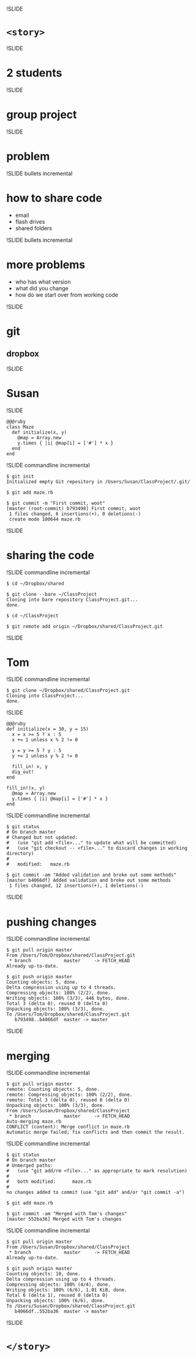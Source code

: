 !SLIDE

# `<story>`

!SLIDE

# 2 students #

!SLIDE

# group project #

!SLIDE

# problem #

!SLIDE bullets incremental

# how to share code #

 * email
 * flash drives
 * shared folders

!SLIDE bullets incremental

# more problems #

 * who has what version
 * what did you change
 * how do we start over from working code

!SLIDE

# git #
## dropbox ##

!SLIDE

# Susan #

!SLIDE

    @@@ruby
    class Maze
      def initialize(x, y)
        @map = Array.new
        y.times { |i| @map[i] = ['#'] * x }
      end
    end

!SLIDE commandline incremental

    $ git init
    Initialized empty Git repository in /Users/Susan/ClassProject/.git/
    
    $ git add maze.rb
    
    $ git commit -m "First commit, woot"
    [master (root-commit) b793498] First commit, woot
	 1 files changed, 6 insertions(+), 0 deletions(-)
	 create mode 100644 maze.rb
	
!SLIDE

# sharing the code #

!SLIDE commandline incremental

    $ cd ~/Dropbox/shared
    
    $ git clone --bare ~/ClassProject
    Cloning into bare repository ClassProject.git...
	done.
	
	$ cd ~/ClassProject
	
	$ git remote add origin ~/Dropbox/shared/ClassProject.git
	
!SLIDE

# Tom #

!SLIDE commandline incremental

    $ git clone ~/Dropbox/shared/ClassProject.git
	Cloning into ClassProject...
	done.

!SLIDE

    @@@ruby
    def initialize(x = 30, y = 15)
      x = x >= 5 ? x : 5
	  x += 1 unless x % 2 != 0
      
	  y = y >= 5 ? y : 5
      y += 1 unless y % 2 != 0
    
      fill_in! x, y
      dig_out!
    end
    
    fill_in!(x, y)
      @map = Array.new
      y.times { |i| @map[i] = ['#'] * x }
    end

!SLIDE commandline incremental

    $ git status
    # On branch master
	# Changed but not updated:
	#   (use "git add <file>..." to update what will be committed)
	#   (use "git checkout -- <file>..." to discard changes in working directory)
	#
	#	modified:   maze.rb
	
	$ git commit -am "Added validation and broke out some methods"
	[master b4066df] Added validation and broke out some methods
	 1 files changed, 12 insertions(+), 1 deletions(-)
	
!SLIDE

# pushing changes #

!SLIDE commandline incremental

	$ git pull origin master
	From /Users/Tom/Dropbox/shared/ClassProject.git
	 * branch            master     -> FETCH_HEAD
	Already up-to-date.
	
	$ git push origin master
	Counting objects: 5, done.
	Delta compression using up to 4 threads.
	Compressing objects: 100% (2/2), done.
	Writing objects: 100% (3/3), 446 bytes, done.
	Total 3 (delta 0), reused 0 (delta 0)
	Unpacking objects: 100% (3/3), done.
	To /Users/Tom/Dropbox/shared/ClassProject.git
	   b793498..b4066df  master -> master

!SLIDE

# merging #

!SLIDE  commandline incremental

    $ git pull origin master
	remote: Counting objects: 5, done.
	remote: Compressing objects: 100% (2/2), done.
	remote: Total 3 (delta 0), reused 0 (delta 0)
	Unpacking objects: 100% (3/3), done.
	From /Users/Susan/Dropbox/shared/ClassProject
	 * branch            master     -> FETCH_HEAD
	Auto-merging maze.rb
	CONFLICT (content): Merge conflict in maze.rb
	Automatic merge failed; fix conflicts and then commit the result.
	
!SLIDE commandline incremental

	$ git status
	# On branch master
	# Unmerged paths:
	#   (use "git add/rm <file>..." as appropriate to mark resolution)
	#
	#	both modified:      maze.rb
	#
	no changes added to commit (use "git add" and/or "git commit -a")
	
	$ git add maze.rb
	
	$ git commit -am "Merged with Tom's changes"
	[master 552ba36] Merged with Tom's changes

!SLIDE commandline incremental

    $ git pull origin master
	From /Users/Susan/Dropbox/shared/ClassProject
	 * branch            master     -> FETCH_HEAD
	Already up-to-date.
	
	$ git push origin master
	Counting objects: 10, done.
	Delta compression using up to 4 threads.
	Compressing objects: 100% (4/4), done.
	Writing objects: 100% (6/6), 1.01 KiB, done.
	Total 6 (delta 1), reused 0 (delta 0)
	Unpacking objects: 100% (6/6), done.
	To /Users/Susan/Dropbox/shared/ClassProject.git
	   b4066df..552ba36  master -> master
	
!SLIDE

# `</story>` #
